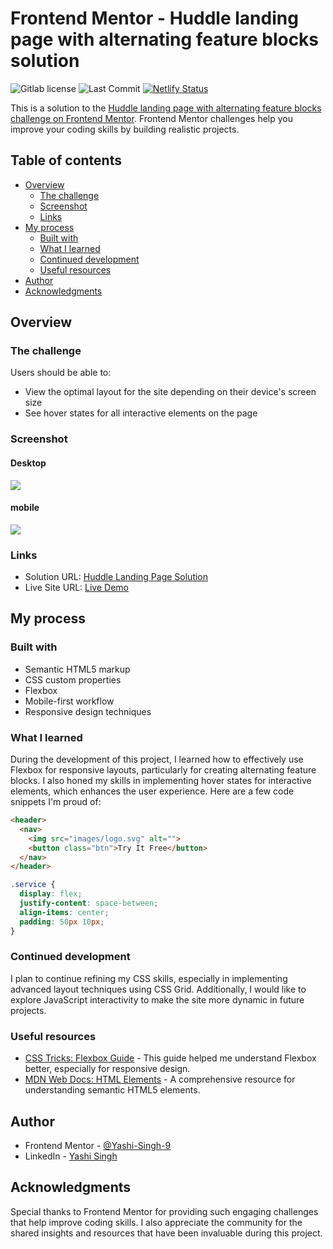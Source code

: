 # Frontend Mentor - Huddle landing page with alternating feature blocks solution

![Gitlab license](https://img.shields.io/badge/license-MIT-blue)
![Last Commit](https://img.shields.io/gitlab/last-commit/Yashi-Singh-9/huddle-landing-page-with-alternating-feature-blocks)
[![Netlify Status](https://api.netlify.com/api/v1/badges/0a0cc02e-1aa8-40c0-aa1e-5acd4d340e9b/deploy-status)](https://app.netlify.com/sites/huddle-landing-page-alternating-yashi/deploys)


This is a solution to the [Huddle landing page with alternating feature blocks challenge on Frontend Mentor](https://www.frontendmentor.io/challenges/huddle-landing-page-with-alternating-feature-blocks-5ca5f5981e82137ec91a5100). Frontend Mentor challenges help you improve your coding skills by building realistic projects.

## Table of contents

- [Overview](#overview)
  - [The challenge](#the-challenge)
  - [Screenshot](#screenshot)
  - [Links](#links)
- [My process](#my-process)
  - [Built with](#built-with)
  - [What I learned](#what-i-learned)
  - [Continued development](#continued-development)
  - [Useful resources](#useful-resources)
- [Author](#author)
- [Acknowledgments](#acknowledgments)

## Overview

### The challenge

Users should be able to:

- View the optimal layout for the site depending on their device's screen size
- See hover states for all interactive elements on the page

### Screenshot

#### Desktop 

![](design/desktop-design.jpg)

#### mobile 

![](design/mobile-design.jpg)

### Links

- Solution URL: [Huddle Landing Page Solution](https://gitlab.com/Yashi-Singh-9/huddle-landing-page-with-alternating-feature-blocks.git)
- Live Site URL: [Live Demo](https://huddle-landing-page-alternating-yashi.netlify.app)

## My process

### Built with

- Semantic HTML5 markup
- CSS custom properties
- Flexbox
- Mobile-first workflow
- Responsive design techniques

### What I learned

During the development of this project, I learned how to effectively use Flexbox for responsive layouts, particularly for creating alternating feature blocks. I also honed my skills in implementing hover states for interactive elements, which enhances the user experience. Here are a few code snippets I'm proud of:

```html
<header>
  <nav>
    <img src="images/logo.svg" alt="">
    <button class="btn">Try It Free</button>
  </nav>
</header>
```

```css
.service {
  display: flex;
  justify-content: space-between;
  align-items: center;
  padding: 50px 10px;
}
```

### Continued development

I plan to continue refining my CSS skills, especially in implementing advanced layout techniques using CSS Grid. Additionally, I would like to explore JavaScript interactivity to make the site more dynamic in future projects.

### Useful resources

- [CSS Tricks: Flexbox Guide](https://css-tricks.com/snippets/css/a-guide-to-flexbox/) - This guide helped me understand Flexbox better, especially for responsive design.
- [MDN Web Docs: HTML Elements](https://developer.mozilla.org/en-US/docs/Web/HTML/Element) - A comprehensive resource for understanding semantic HTML5 elements.

## Author

- Frontend Mentor - [@Yashi-Singh-9](https://www.frontendmentor.io/profile/Yashi-Singh-9)
- LinkedIn - [Yashi Singh](https://www.linkedin.com/in/yashi-singh-b4143a246)

## Acknowledgments

Special thanks to Frontend Mentor for providing such engaging challenges that help improve coding skills. I also appreciate the community for the shared insights and resources that have been invaluable during this project.
